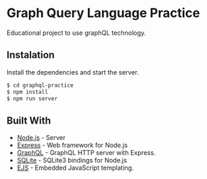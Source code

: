 # Graph Query Language Practice

Educational project to use graphQL technology.

## Instalation

Install the dependencies and start the server.
```sh
$ cd graphql-practice
$ npm install
$ npm run server
```

## Built With

* [Node.js](https://nodejs.org/en/docs/) - Server
* [Express](http://expressjs.com/) - Web framework for Node.js 
* [GraphQL](https://github.com/graphql/express-graphql) - GraphQL HTTP server with Express.
* [SQLite](https://github.com/mapbox/node-sqlite3) - SQLite3 bindings for Node.js
* [EJS](http://ejs.co/#docs) - Embedded JavaScript templating.
